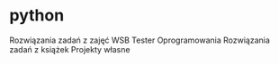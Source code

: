 # python
Rozwiązania zadań z zajęć WSB Tester Oprogramowania
Rozwiązania zadań z książek
Projekty własne
